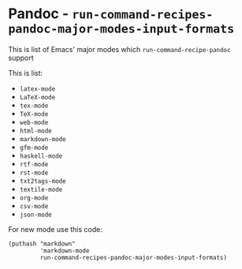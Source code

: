 # Pandoc - `run-command-recipes-pandoc-major-modes-input-formats`

This is list of Emacs' major modes which `run-command-recipe-pandoc` support

This is list:
* `latex-mode`
* `LaTeX-mode`
* `tex-mode`
* `TeX-mode`
* `web-mode`
* `html-mode`
* `markdown-mode`
* `gfm-mode`
* `haskell-mode`
* `rtf-mode`
* `rst-mode`
* `txt2tags-mode`
* `textile-mode`
* `org-mode`
* `csv-mode`
* `json-mode`

For new mode use this code:

```emacs-lisp
(puthash "markdown"
         'markdown-mode
         run-command-recipes-pandoc-major-modes-input-formats)
```
